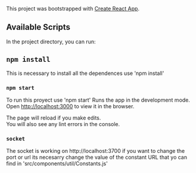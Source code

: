 This project was bootstrapped with [Create React App](https://github.com/facebook/create-react-app).

## Available Scripts

In the project directory, you can run:

## `npm install`

This is necessary to install all the dependences use 'npm install'

### `npm start`

To run this proyect use 'npm start'
Runs the app in the development mode.<br>
Open [http://localhost:3000](http://localhost:3000) to view it in the browser.

The page will reload if you make edits.<br>
You will also see any lint errors in the console.

### `socket`

The socket is working on http://localhost:3700 if you want to change the port or url its necesarry change the value of the constant URL that yo can find in 'src/components/util/Constants.js'
